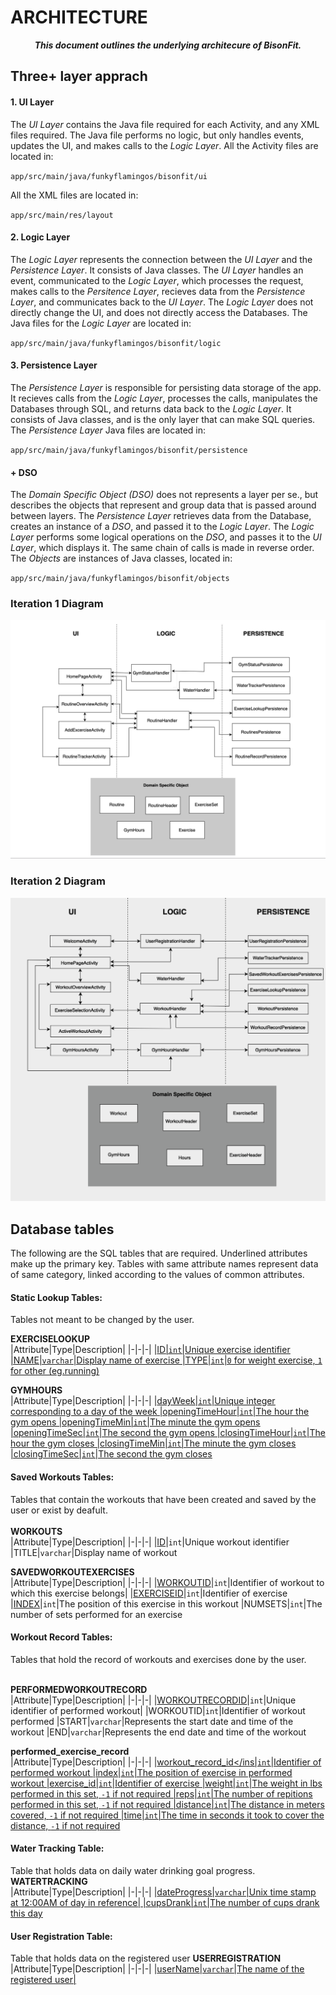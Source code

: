 # ARCHITECTURE
<div align=center><b><i>
This document outlines the underlying architecure of BisonFit.
</i></b></div>

## Three+ layer apprach

#### 1. UI Layer
The _UI Layer_ contains the Java file required for each Activity, and any XML files required. The Java file performs no logic, but only handles events, updates the UI, and makes calls to the _Logic Layer_. All the Activity files are located in:

`app/src/main/java/funkyflamingos/bisonfit/ui` 

All the XML files are located in: 

`app/src/main/res/layout`

#### 2. Logic Layer
The _Logic Layer_ represents the connection between the _UI Layer_ and the _Persistence Layer_. It consists of Java classes. The _UI Layer_ handles an event, communicated to the _Logic Layer_, which processes the request, makes calls to the _Persitence Layer_, recieves data from the _Persistence Layer_, and communicates back to the _UI Layer_.	The _Logic Layer_ does not directly change the UI, and does not directly access the Databases. The Java files for the _Logic Layer_ are located in: 

`app/src/main/java/funkyflamingos/bisonfit/logic` 

#### 3. Persistence Layer 
The _Persistence Layer_ is responsible for persisting data storage of the app. It recieves calls from the _Logic Layer_, processes the calls, manipulates the Databases through SQL, and returns data back to the _Logic Layer_. It consists of Java classes, and is the only layer that can make SQL queries. The _Persistence Layer_ Java files are located in:

`app/src/main/java/funkyflamingos/bisonfit/persistence`

#### + DSO
The _Domain Specific Object (DSO)_ does not represents a layer per se., but describes the objects that represent and group data that is passed around between layers. The _Persistence Layer_ retrieves data from the Database, creates an instance of a _DSO_, and passed it to the _Logic Layer_. The _Logic Layer_ performs some logical operations on the _DSO_, and passes it to the _UI Layer_, which displays it. The same chain of calls is made in reverse order. The _Objects_ are instances of Java classes, located in:

`app/src/main/java/funkyflamingos/bisonfit/objects`

### Iteration 1 Diagram

![architecture](Architecture1.jpg)

### Iteration 2 Diagram

![architecture](Architecture2.jpg)


## Database tables
The following are the SQL tables that are required. Underlined attributes make up the primary key. Tables with same attribute names represent data of same category, linked according to the values of common attributes.

#### Static Lookup Tables:
Tables not meant to be changed by the user.

**EXERCISELOOKUP**<br>
|Attribute|Type|Description|
|-|-|-|
|<ins>ID<ins>|`int`|Unique exercise identifier
|NAME|`varchar`|Display name of exercise
|TYPE|`int`|`0` for weight exercise, `1` for other (eg.running)

**GYMHOURS**<br>
|Attribute|Type|Description|
|-|-|-|
|<ins>dayWeek<ins>|`int`|Unique integer corresponding to a day of the week
|openingTimeHour|`int`|The hour the gym opens
|openingTimeMin|`int`|The minute the gym opens
|openingTimeSec|`int`|The second the gym opens
|closingTimeHour|`int`|The hour the gym closes
|closingTimeMin|`int`|The minute the gym closes
|closingTimeSec|`int`|The second the gym closes

#### Saved Workouts Tables:
Tables that contain the workouts that have been created and saved by the user or exist by deafult.<br><br>
**WORKOUTS**<br>
|Attribute|Type|Description|
|-|-|-|
|<ins>ID</ins>|`int`|Unique workout identifier
|TITLE|`varchar`|Display name of workout

**SAVEDWORKOUTEXERCISES**<br>
|Attribute|Type|Description|
|-|-|-|
|<ins>WORKOUTID</ins>|`int`|Identifier of workout to which this exercise belongs|
|<ins>EXERCISEID</ins>|`int`|Identifier of exercise
|<ins>INDEX</ins>|`int`|The position of this exercise in this workout
|NUMSETS|`int`|The number of sets performed for an exercise

#### Workout Record Tables:
Tables that hold the record of workouts and exercises done by the user.<br><br>

**PERFORMEDWORKOUTRECORD**<br>
|Attribute|Type|Description|
|-|-|-|
|<ins>WORKOUTRECORDID</ins>|`int`|Unique identifier of performed workout|
|WORKOUTID|`int`|Identifier of workout performed
|START|`varchar`|Represents the start date and time of the workout
|END|`varchar`|Represents the end date and time of the workout

**performed\_exercise\_record**<br>
|Attribute|Type|Description|
|-|-|-|
|<ins>workout\_record\_id</ins|`int`|Identifier of performed workout
|<ins>index</ins>|`int`|The position of exercise in performed workout
|exercise\_id|`int`|Identifier of exercise
|weight|`int`|The weight in lbs performed in this set, `-1` if not required
|reps|`int`|The number of repitions performed in this set, `-1` if not required
|distance|`int`|The distance in meters covered, `-1` if not required
|time|`int`|The time in seconds it took to cover the distance, `-1` if not required


#### Water Tracking Table:
Table that holds data on daily water drinking goal progress.
**WATERTRACKING**<br>
|Attribute|Type|Description|
|-|-|-|
|<ins>dateProgress<ins>|`varchar`|Unix time stamp at 12:00AM of day in reference|
|cupsDrank|`int`|The number of cups drank this day


#### User Registration Table:
Table that holds data on the registered user
**USERREGISTRATION**<br>
|Attribute|Type|Description|
|-|-|-|
|<ins>userName<ins>|`varchar`|The name of the registered user|



